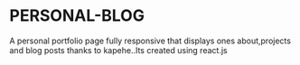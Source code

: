 # PERSONAL-BLOG
A personal portfolio page fully responsive that displays ones about,projects and blog posts thanks to kapehe..Its created using react.js
